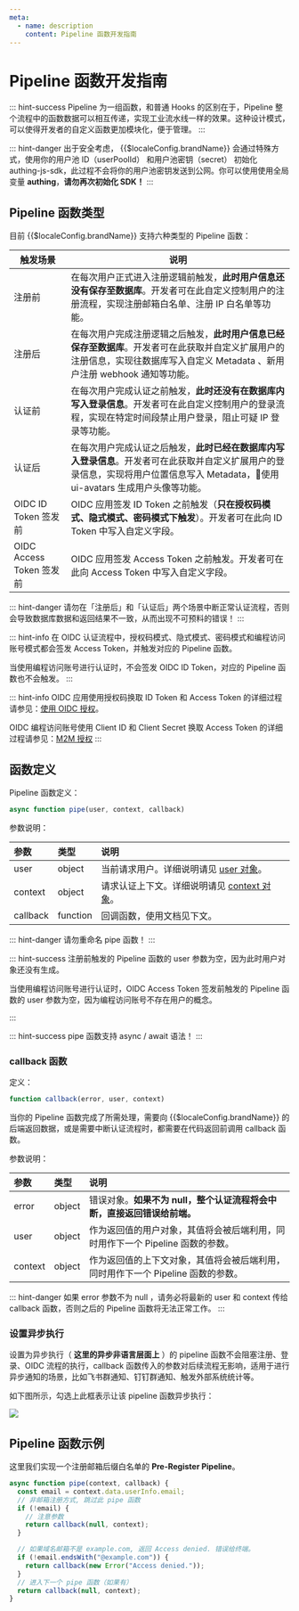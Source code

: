 ```yaml
---
meta:
  - name: description
    content: Pipeline 函数开发指南
---
```


# Pipeline 函数开发指南

<LastUpdated/>


::: hint-success
Pipeline 为一组函数，和普通 Hooks 的区别在于，Pipeline 整个流程中的函数数据可以相互传递，实现工业流水线一样的效果。这种设计模式，可以使得开发者的自定义函数更加模块化，便于管理。
:::

::: hint-danger
出于安全考虑， {{$localeConfig.brandName}} 会通过特殊方式，使用你的用户池 ID（userPoolId） 和用户池密钥（secret） 初始化 authing-js-sdk，此过程不会将你的用户池密钥发送到公网。你可以使用使用全局变量 **authing**，**请勿再次初始化 SDK！**
:::

## Pipeline 函数类型 <a id="pipeline-type"></a>

目前 {{$localeConfig.brandName}} 支持六种类型的 Pipeline 函数：

| 触发场景                      | 说明                          |
| --------------------------- | ------------- |
| 注册前   | 在每次用户正式进入注册逻辑前触发，**此时用户信息还没有保存至数据库**。开发者可在此自定义控制用户的注册流程，实现注册邮箱白名单、注册 IP 白名单等功能。                                                    |
| 注册后          | 在每次用户完成注册逻辑之后触发，**此时用户信息已经保存至数据库**。开发者可在此获取并自定义扩展用户的注册信息，实现往数据库写入自定义 Metadata 、新用户注册 webhook 通知等功能。       |
| 认证前     | 在每次用户完成认证之前触发，**此时还没有在数据库内写入登录信息**。开发者可在此自定义控制用户的登录流程，实现在特定时间段禁止用户登录，阻止可疑 IP 登录等功能。    |
| 认证后           | 在每次用户完成认证之后触发，**此时已经在数据库内写入登录信息**。开发者可在此获取并自定义扩展用户的登录信息，实现将用户位置信息写入 Metadata，使用 ui-avatars 生成用户头像等功能。    |
| OIDC ID Token 签发前          | OIDC 应用签发 ID Token 之前触发（**只在授权码模式、隐式模式、密码模式下触发**）。开发者可在此向 ID Token 中写入自定义字段。           |
| OIDC Access Token 签发前      | OIDC 应用签发 Access Token 之前触发。开发者可在此向 Access Token 中写入自定义字段。                   |

::: hint-danger
请勿在「注册后」和「认证后」两个场景中断正常认证流程，否则会导致数据库数据和返回结果不一致，从而出现不可预料的错误！
:::

::: hint-info
在 OIDC 认证流程中，授权码模式、隐式模式、密码模式和编程访问账号模式都会签发 Access Token，并触发对应的 Pipeline 函数。

当使用编程访问账号进行认证时，不会签发 OIDC ID Token，对应的 Pipeline 函数也不会触发。
:::

::: hint-info
OIDC 应用使用授权码换取 ID Token 和 Access Token 的详细过程请参见：[使用 OIDC 授权](/federation/oidc/authorization-code/?step=2)。

OIDC 编程访问账号使用 Client ID 和 Client Secret 换取 Access Token 的详细过程请参见：[M2M 授权](/v2/guides/authorization/m2m-authz.html)
:::

## 函数定义 <a id="definition"></a>

Pipeline 函数定义：

```js
async function pipe(user, context, callback)
```

参数说明：

| 参数     | 类型     | 说明                                                             |
| :------- | :------- | :--------------------------------------------------------------- |
| user     | object   | 当前请求用户。详细说明请见 [user 对象](user-object.md)。         |
| context  | object   | 请求认证上下文。详细说明请见 [context 对象](context-object.md)。 |
| callback | function | 回调函数，使用文档见下文。                                       |

::: hint-danger
请勿重命名 pipe 函数！
:::

::: hint-success
注册前触发的 Pipeline 函数的 user 参数为空，因为此时用户对象还没有生成。

当使用编程访问账号进行认证时，OIDC Access Token 签发前触发的 Pipeline 函数的 user 参数为空，因为编程访问账号不存在用户的概念。

:::

::: hint-success
pipe 函数支持 async / await 语法！
:::
### callback 函数 <a id="callback"></a>

定义：

```js
function callback(error, user, context)
```

当你的 Pipeline 函数完成了所需处理，需要向 {{$localeConfig.brandName}} 的后端返回数据，或是需要中断认证流程时，都需要在代码返回前调用 callback 函数。

参数说明：

| 参数      | 类型      | 说明                                                                        |
| :------- | :------- | :-------------------------------------------------------------------------  |
| error    | object   | 错误对象。**如果不为 null，整个认证流程将会中断，直接返回错误给前端。**               |
| user     | object   | 作为返回值的用户对象，其值将会被后端利用，同时用作下一个 Pipeline 函数的参数。         |
| context  | object   | 作为返回值的上下文对象，其值将会被后端利用，同时用作下一个 Pipeline 函数的参数。       |

::: hint-danger
如果 error 参数不为 null ，请务必将最新的 user 和 context 传给 callback 函数，否则之后的 Pipeline 函数将无法正常工作。
:::

### 设置异步执行 <a id="async"></a>

设置为异步执行（ **这里的异步非语言层面上** ）的 pipeline 函数不会阻塞注册、登录、OIDC 流程的执行，callback 函数传入的参数对后续流程无影响，适用于进行异步通知的场景，比如飞书群通知、钉钉群通知、触发外部系统统计等。

如下图所示，勾选上此框表示让该 pipeline 函数异步执行：

![](https://cdn.authing.cn/blog/20200927195654.png)

## Pipeline 函数示例 <a id="demo"></a>

这里我们实现一个注册邮箱后缀白名单的 **Pre-Register Pipeline**。

```js
async function pipe(context, callback) {
  const email = context.data.userInfo.email;
  // 非邮箱注册方式, 跳过此 pipe 函数
  if (!email) {
    // 注意参数
    return callback(null, context);
  }

  // 如果域名邮箱不是 example.com, 返回 Access denied. 错误给终端。
  if (!email.endsWith("@example.com")) {
    return callback(new Error("Access denied."));
  }
  // 进入下一个 pipe 函数（如果有）
  return callback(null, context);
}
```

